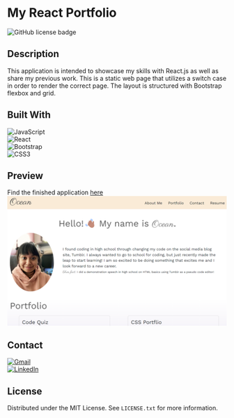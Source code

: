 # My React Portfolio

![GitHub license badge](https://img.shields.io/badge/License-MIT-yellow.svg)

## Description
This application is intended to showcase my skills with React.js as well as share my previous work. This is a static web page that utilizes a switch case in order to render the correct page. The layout is structured with Bootstrap flexbox and grid. 

## Built With
![JavaScript](https://img.shields.io/badge/javascript-%23323330.svg?style=for-the-badge&logo=javascript&logoColor=%23F7DF1E)  
![React](https://img.shields.io/badge/react-%2320232a.svg?style=for-the-badge&logo=react&logoColor=%2361DAFB)  
![Bootstrap](https://img.shields.io/badge/bootstrap-%238511FA.svg?style=for-the-badge&logo=bootstrap&logoColor=white)  
![CSS3](https://img.shields.io/badge/css3-%231572B6.svg?style=for-the-badge&logo=css3&logoColor=white)  

## Preview
Find the finished application [here](https://oceanlatte.github.io/my-react-portfolio/)
![react-portfolio-preview](./src/assets/images/project-shots/oceans-portfolio.png)

## Contact
<a href='mailto:osciris.veliz@gmail.com' className='href-contact'>![Gmail](https://img.shields.io/badge/Gmail-D14836?style=for-the-badge&logo=gmail&logoColor=white)  </a>   
<a href="https://www.linkedin.com/in/ocean-veliz-921693239/">![LinkedIn](https://img.shields.io/badge/linkedin-%230077B5.svg?style=for-the-badge&logo=linkedin&logoColor=white)</a>

## License
Distributed under the MIT License. See `LICENSE.txt` for more information.